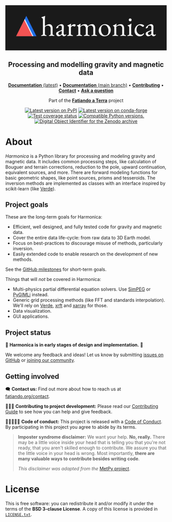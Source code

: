 <img src="https://github.com/fatiando/harmonica/raw/main/doc/_static/readme-banner.png" alt="Harmonica">

<h2 align="center">Processing and modelling gravity and magnetic data</h2>

<p align="center">
<a href="https://www.fatiando.org/harmonica"><strong>Documentation</strong> (latest)</a> •
<a href="https://www.fatiando.org/harmonica/dev"><strong>Documentation</strong> (main branch)</a> •
<a href="https://github.com/fatiando/harmonica/blob/main/CONTRIBUTING.md"><strong>Contributing</strong></a> •
<a href="https://www.fatiando.org/contact/"><strong>Contact</strong></a> •
<a href="https://github.com/orgs/fatiando/discussions"><strong>Ask a question</strong></a>
</p>

<p align="center">
Part of the <a href="https://www.fatiando.org"><strong>Fatiando a Terra</strong></a> project
</p>

<p align="center">
<a href="https://pypi.python.org/pypi/harmonica"><img src="http://img.shields.io/pypi/v/harmonica.svg?style=flat-square" alt="Latest version on PyPI"/></a>
<a href="https://github.com/conda-forge/harmonica-feedstock"><img src="https://img.shields.io/conda/vn/conda-forge/harmonica.svg?style=flat-square" alt="Latest version on conda-forge"/></a>
<a href="https://codecov.io/gh/fatiando/harmonica"><img src="https://img.shields.io/codecov/c/github/fatiando/harmonica/main.svg?style=flat-square" alt="Test coverage status"/></a>
<a href="https://pypi.python.org/pypi/harmonica"><img src="https://img.shields.io/pypi/pyversions/harmonica.svg?style=flat-square" alt="Compatible Python versions."/></a>
<a href="https://doi.org/10.5281/zenodo.3628741"><img src="https://img.shields.io/badge/doi-10.5281%2Fzenodo.3628741-blue.svg?style=flat-square" alt="Digital Object Identifier for the Zenodo archive"/></a>
</p>

# About

*Harmonica* is a Python library for processing and modeling gravity and
magnetic data. It includes common processing steps, like calculation of Bouguer
and terrain corrections, reduction to the pole, upward continuation, equivalent
sources, and more. There are forward modeling functions for basic geometric
shapes, like point sources, prisms and tesseroids. The inversion methods are
implemented as classes with an interface inspired by scikit-learn (like
[Verde](https://www.fatiando.org/verde)).

## Project goals

These are the long-term goals for Harmonica:

- Efficient, well designed, and fully tested code for gravity and
  magnetic data.
- Cover the entire data life-cycle: from raw data to 3D Earth model.
- Focus on best-practices to discourage misuse of methods,
  particularly inversion.
- Easily extended code to enable research on the development of new
  methods.

See the [GitHub milestones](https://github.com/fatiando/harmonica/milestones)
for short-term goals.

Things that will *not* be covered in Harmonica:

- Multi-physics partial differential equation solvers. Use
  [SimPEG](http://www.simpeg.xyz/) or [PyGIMLi](https://www.pygimli.org/)
  instead.
- Generic grid processing methods (like FFT and standards interpolation).
  We'll rely on [Verde](https://www.fatiando.org/verde),
  [xrft](https://xrft.readthedocs.io/en/latest/) and
  [xarray](https://xarray.dev) for those.
- Data visualization.
- GUI applications.

## Project status

🚨 **Harmonica is in early stages of design and implementation.** 🚨

We welcome any feedback and ideas! Let us know by submitting
[issues on GitHub](https://github.com/fatiando/harmonica/issues) or
[joining our community](https://www.fatiando.org/contact).

## Getting involved

🗨️ **Contact us:**
Find out more about how to reach us at
[fatiando.org/contact](https://www.fatiando.org/contact/).

👩🏾‍💻 **Contributing to project development:**
Please read our
[Contributing Guide](https://github.com/fatiando/harmonica/blob/main/CONTRIBUTING.md)
to see how you can help and give feedback.

🧑🏾‍🤝‍🧑🏼 **Code of conduct:**
This project is released with a
[Code of Conduct](https://github.com/fatiando/community/blob/main/CODE_OF_CONDUCT.md).
By participating in this project you agree to abide by its terms.

> **Imposter syndrome disclaimer:**
> We want your help. **No, really.** There may be a little voice inside your
> head that is telling you that you're not ready, that you aren't skilled
> enough to contribute. We assure you that the little voice in your head is
> wrong. Most importantly, **there are many valuable ways to contribute besides
> writing code**.
>
> *This disclaimer was adapted from the*
> [MetPy project](https://github.com/Unidata/MetPy).

# License

This is free software: you can redistribute it and/or modify it under the terms
of the **BSD 3-clause License**. A copy of this license is provided in
[`LICENSE.txt`](https://github.com/fatiando/harmonica/blob/main/LICENSE.txt).
